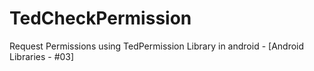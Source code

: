 # TedCheckPermission
Request Permissions using TedPermission Library in android - [Android Libraries - #03]